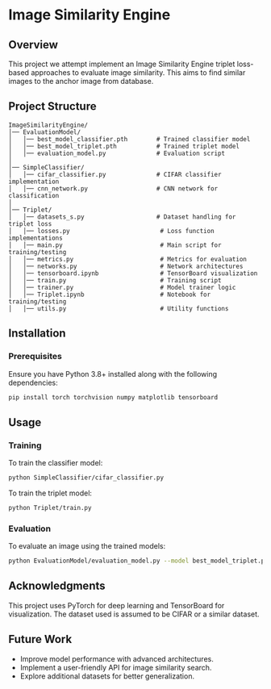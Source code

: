 # Image Similarity Engine

## Overview
This project we attempt implement an Image Similarity Engine triplet loss-based approaches to evaluate image similarity. This aims to find similar images to the anchor image from database.

## Project Structure
```
ImageSimilarityEngine/
│── EvaluationModel/
│   │── best_model_classifier.pth        # Trained classifier model
│   │── best_model_triplet.pth           # Trained triplet model
│   │── evaluation_model.py              # Evaluation script
│
│── SimpleClassifier/
│   │── cifar_classifier.py              # CIFAR classifier implementation
│   │── cnn_network.py                   # CNN network for classification
│
│── Triplet/
│   │── datasets_s.py                    # Dataset handling for triplet loss
│   │── losses.py                         # Loss function implementations
│   │── main.py                           # Main script for training/testing
│   │── metrics.py                        # Metrics for evaluation
│   │── networks.py                       # Network architectures
│   │── tensorboard.ipynb                 # TensorBoard visualization
│   │── train.py                          # Training script
│   │── trainer.py                        # Model trainer logic
│   │── Triplet.ipynb                     # Notebook for training/testing
│   │── utils.py                          # Utility functions
```

## Installation
### Prerequisites
Ensure you have Python 3.8+ installed along with the following dependencies:
```bash
pip install torch torchvision numpy matplotlib tensorboard
```

## Usage
### Training
To train the classifier model:
```bash
python SimpleClassifier/cifar_classifier.py
```

To train the triplet model:
```bash
python Triplet/train.py
```

### Evaluation
To evaluate an image using the trained models:
```bash
python EvaluationModel/evaluation_model.py --model best_model_triplet.pth --image <image_path>
```

## Acknowledgments
This project uses PyTorch for deep learning and TensorBoard for visualization. The dataset used is assumed to be CIFAR or a similar dataset.

## Future Work
- Improve model performance with advanced architectures.
- Implement a user-friendly API for image similarity search.
- Explore additional datasets for better generalization.

